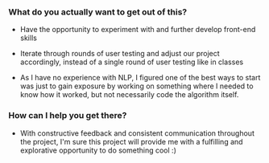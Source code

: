 ### What do you actually want to get out of this?

- Have the opportunity to experiment with and further develop front-end skills

- Iterate through rounds of user testing and adjust our project accordingly, instead of a single round of user testing like in classes

- As I have no experience with NLP, I figured one of the best ways to start was just to gain exposure by working on something where I needed to know how it worked, but not necessarily code the algorithm itself. 

### How can I help you get there?

- With constructive feedback and consistent communication throughout the project, I'm sure this project will provide me with a fulfilling and explorative opportunity to do something cool :)